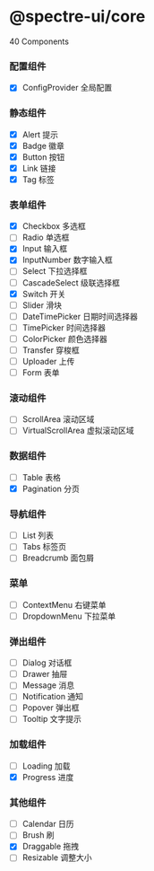 # @spectre-ui/core

40 Components

### 配置组件

- [x] ConfigProvider 全局配置

### 静态组件

- [x] Alert 提示
- [x] Badge 徽章
- [x] Button 按钮
- [x] Link 链接
- [x] Tag 标签

### 表单组件

- [x] Checkbox 多选框
- [ ] Radio 单选框
- [x] Input 输入框
- [x] InputNumber 数字输入框
- [ ] Select 下拉选择框
- [ ] CascadeSelect 级联选择框
- [x] Switch 开关
- [ ] Slider 滑块
- [ ] DateTimePicker 日期时间选择器
- [ ] TimePicker 时间选择器
- [ ] ColorPicker 颜色选择器
- [ ] Transfer 穿梭框
- [ ] Uploader 上传
- [ ] Form 表单

### 滚动组件

- [ ] ScrollArea 滚动区域
- [ ] VirtualScrollArea 虚拟滚动区域

### 数据组件

- [ ] Table 表格
- [x] Pagination 分页

### 导航组件

- [ ] List 列表
- [ ] Tabs 标签页
- [ ] Breadcrumb 面包屑

### 菜单

- [ ] ContextMenu 右键菜单
- [ ] DropdownMenu 下拉菜单

### 弹出组件

- [ ] Dialog 对话框
- [ ] Drawer 抽屉
- [ ] Message 消息
- [ ] Notification 通知
- [ ] Popover 弹出框
- [ ] Tooltip 文字提示

### 加载组件

- [ ] Loading 加载
- [x] Progress 进度

### 其他组件

- [ ] Calendar 日历
- [ ] Brush 刷
- [x] Draggable 拖拽
- [ ] Resizable 调整大小
